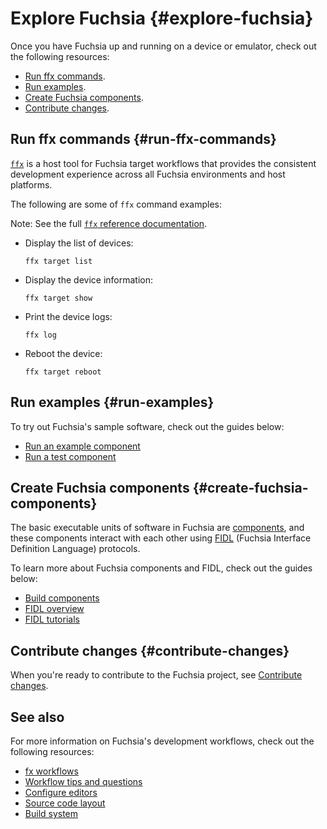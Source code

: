 # Explore Fuchsia {#explore-fuchsia}

Once you have Fuchsia up and running on a device or emulator,
check out the following resources:

*  [Run ffx commands](#run-ffx-commands).
*  [Run examples](#run-examples).
*  [Create Fuchsia components](#create-fuchsia-components).
*  [Contribute changes](#contribute-changes).

## Run ffx commands {#run-ffx-commands}

[`ffx`][ffx-overview] is a host tool for Fuchsia target workflows that
provides the consistent development experience across all Fuchsia environments
and host platforms.

The following are some of `ffx` command examples:

Note: See the full [`ffx` reference documentation](/reference/tools/sdk/ffx.md).

*   Display the list of devices:

    ```posix-terminal
    ffx target list
    ```

*   Display the device information:

    ```posix-terminal
    ffx target show
    ```

*   Print the device logs:

    ```posix-terminal
    ffx log
    ```

*   Reboot the device:

    ```posix-terminal
    ffx target reboot
    ```

## Run examples {#run-examples}

To try out Fuchsia's sample software, check out the guides below:

*   [Run an example component](/docs/development/run/run-examples.md)
*   [Run a test component](/docs/development/run/run-test-component.md)

## Create Fuchsia components {#create-fuchsia-components}

The basic executable units of software in Fuchsia are
[components](/docs/concepts/components/v2), and these components interact
with each other using [FIDL](/docs/concepts/fidl/overview.md)
(Fuchsia Interface Definition Language) protocols.

To learn more about Fuchsia components and FIDL, check out the guides below:

*   [Build components](/docs/development/components/build.md)
*   [FIDL overview](/docs/development/languages/fidl/README.md)
*   [FIDL tutorials](/docs/development/languages/fidl/tutorials/overview.md)

## Contribute changes {#contribute-changes}

When you're ready to contribute to the Fuchsia project,
see [Contribute changes][contribute-changes].

## See also

For more information on Fuchsia's development workflows,
check out the following resources:

*   [fx workflows](/docs/development/build/fx.md)
*   [Workflow tips and questions](/docs/development/source_code/workflow_tips_and_faq.md)
*   [Configure editors](/docs/reference/tools/editors/README.md)
*   [Source code layout](/docs/development/source_code/layout.md)
*   [Build system](/docs/development/build/build_system/index.md)

<!-- Reference links -->

[components]: /docs/concepts/components/v2
[run-examples]: /docs/development/run/run-examples.md
[ffx-overview]: /docs/development/tools/ffx/overview.md
[fidl]: /docs/development/languages/fidl
[fidl-tutorials]: /docs/development/languages/fidl/tutorials/overview.md
[fidl-concepts]: /docs/concepts/fidl/overview.md
[run-fuchsia-tests]: /docs/development/testing/run_fuchsia_tests.md
[scenic]: /docs/concepts/ui/scenic/index.md
[contribute-changes]: /docs/development/source_code/contribute_changes.md
